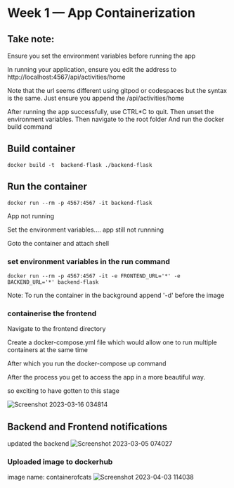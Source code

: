 # Week 1 — App Containerization

## Take note:

Ensure you set the environment variables before running the app

In running your application, ensure you edit the address to http://localhost:4567/api/activities/home 

Note that the url seems different using gitpod or codespaces but the syntax is the same.  Just ensure you append the /api/activities/home

After running the app successfully, use CTRL*C to quit. 
Then unset the environment variables.
Then navigate to the root folder
And run the docker build command 

## Build container

    docker build -t  backend-flask ./backend-flask

## Run the container

    docker run --rm -p 4567:4567 -it backend-flask

App not running

Set the environment variables.... app still not runnning

Goto the container and attach shell

### set environment variables in the run command 

    docker run --rm -p 4567:4567 -it -e FRONTEND_URL='*' -e BACKEND_URL='*' backend-flask

Note: To run the container in the background append '-d' before the image

### containerise the frontend

Navigate to the frontend directory

Create a docker-compose.yml file which would allow one to run multiple containers at the same time

After which you run the docker-compose up command 

After the process you get to access the app in  a more beautiful way.

so exciting to have gotten to this stage

![Screenshot 2023-03-16 034814](https://user-images.githubusercontent.com/76499525/225499217-51878c1f-9784-4ca1-be9e-e85a13df59eb.png)

## Backend and Frontend notifications
updated the backend 
![Screenshot 2023-03-05 074027](https://user-images.githubusercontent.com/76499525/229491907-012e62ea-0bd3-45d6-8132-508edd824290.png)


### Uploaded image to dockerhub
image name: containerofcats
![Screenshot 2023-04-03 114038](https://user-images.githubusercontent.com/76499525/229491771-65b0d9a7-715d-48e7-9c5d-d566a1a744ef.png)
